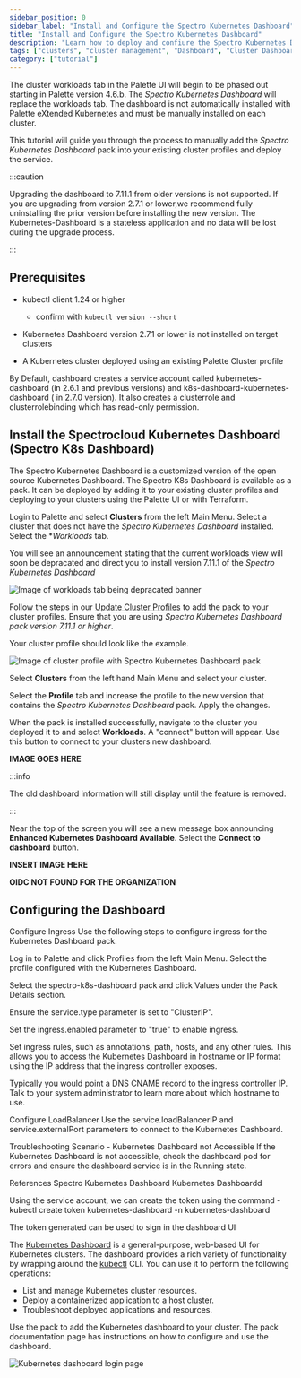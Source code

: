 ```yaml
---
sidebar_position: 0
sidebar_label: "Install and Configure the Spectro Kubernetes Dashboard"
title: "Install and Configure the Spectro Kubernetes Dashboard"
description: "Learn how to deploy and confiure the Spectro Kubernetes Dashboard in your clusters."
tags: ["clusters", "cluster management", "Dashboard", "Cluster Dashboard"]
category: ["tutorial"]
---
```


 The cluster workloads tab in the Palette UI will begin to be phased out starting in Palette version 4.6.b. The _Spectro Kubernetes Dashboard_ will replace the workloads tab. The dashboard is not automatically installed with Palette eXtended Kubernetes and must be manually installed on each cluster.

This tutorial will guide you through the process to manually add the _Spectro Kubernetes Dashboard_ pack into your existing cluster profiles and deploy the service.

:::caution

Upgrading the dashboard to 7.11.1 from older versions is not supported. If you are upgrading from version 2.7.1 or lower,we recommend fully uninstalling the prior version before installing the new version. The Kubernetes-Dashboard is a stateless application and no data will be lost during the upgrade process.

:::

## Prerequisites

- kubectl client 1.24 or higher
    - confirm with `kubectl version --short`

- Kubernetes Dashboard version 2.7.1 or lower is not installed on target clusters

- A Kubernetes cluster deployed using an existing Palette Cluster profile


By Default, dashboard creates a service account called kubernetes-dashboard (in 2.6.1 and previous versions) and k8s-dashboard-kubernetes-dashboard ( in 2.7.0 version). It also creates a clusterrole and clusterrolebinding which has read-only permission.



## Install the Spectrocloud Kubernetes Dashboard (Spectro K8s Dashboard)

The Spectro Kubernetes Dashboard is a customized version of the open source Kubernetes Dashboard. The Spectro K8s Dashboard is available as a pack. It can be deployed by adding it to your existing cluster profiles and deploying to your clusters using the Palette UI or with Terraform.

Login to Palette and select **Clusters** from the left Main Menu. Select a cluster that does not have the _Spectro Kubernetes Dashboard_ installed. Select the **Workloads* tab.

You will see an announcement stating that the current workloads view will soon be depracated and direct you to install version 7.11.1 of the _Spectro Kubernetes Dashboard_

![Image of workloads tab being depracated banner](/tutorials/cluster-dashboard-upgrade/clusters_cluster-management_cluster-dashboard-upgrade_update-available.webp)


Follow the steps in our [Update Cluster Profiles](./update-k8s-cluster.md) to add the pack to your cluster profiles. Ensure that you are using _Spectro Kubernetes Dashboard pack version 7.11.1 or higher_.

Your cluster profile should look like the example.

![Image of cluster profile with Spectro Kubernetes Dashboard pack](/tutorials/cluster-dashboard-upgrade/clusters_cluster-management_cluster-dashboard_cluster-profile-example.webp)

Select **Clusters** from the left hand Main Menu and select your cluster. 

Select the **Profile** tab and increase the profile to the new version that contains the _Spectro Kubernetes Dashboard_ pack. Apply the changes.

When the pack is installed successfully, navigate to the cluster you deployed it to and select **Workloads**. A "connect" button will appear. Use this button to connect to your clusters new dashboard.

**IMAGE GOES HERE**


:::info

The old dashboard information will still display until the feature is removed. 

:::

Near the top of the screen you will see a new message box announcing **Enhanced Kubernetes Dashboard Available**. Select the **Connect to dashboard** button.


**INSERT IMAGE HERE**

**OIDC NOT FOUND FOR THE ORGANIZATION**


## Configuring the Dashboard

Configure Ingress
Use the following steps to configure ingress for the Kubernetes Dashboard pack.

Log in to Palette and click Profiles from the left Main Menu. Select the profile configured with the Kubernetes Dashboard.

Select the spectro-k8s-dashboard pack and click Values under the Pack Details section.

Ensure the service.type parameter is set to "ClusterIP".

Set the ingress.enabled parameter to "true" to enable ingress.

Set ingress rules, such as annotations, path, hosts, and any other rules. This allows you to access the Kubernetes Dashboard in hostname or IP format using the IP address that the ingress controller exposes.

Typically you would point a DNS CNAME record to the ingress controller IP. Talk to your system administrator to learn more about which hostname to use.

Configure LoadBalancer
Use the service.loadBalancerIP and service.externalPort parameters to connect to the Kubernetes Dashboard.

Troubleshooting
Scenario - Kubernetes Dashboard not Accessible
If the Kubernetes Dashboard is not accessible, check the dashboard pod for errors and ensure the dashboard service is in the Running state.

References
Spectro Kubernetes Dashboard
Kubernetes Dashboardd





Using the service account, we can create the token using the command - kubectl create token kubernetes-dashboard -n kubernetes-dashboard

The token generated can be used to sign in the dashboard UI







The [Kubernetes Dashboard](https://github.com/kubernetes/dashboard) is a general-purpose, web-based UI for Kubernetes
clusters. The dashboard provides a rich variety of functionality by wrapping around the
[kubectl](https://kubernetes.io/docs/tasks/tools/) CLI. You can use it to perform the following operations:

- List and manage Kubernetes cluster resources.
- Deploy a containerized application to a host cluster.
- Troubleshoot deployed applications and resources.

<!-- prettier-ignore -->
Use the <VersionedLink text="Spectro Kubernetes Dashboard" url="/integrations/packs/?pack=spectro-k8s-dashboard" /> pack to add the Kubernetes dashboard
to your cluster. The pack documentation page has instructions on how to configure and use the dashboard.

![Kubernetes dashboard login page](/integrations_spectro-k8s-dashboard_dashboard-page.webp)